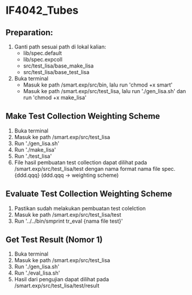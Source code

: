 # IF4042_Tubes

## Preparation:
1. Ganti path sesuai path di lokal kalian:
    - lib/spec.default
    - lib/spec.expcoll
    - src/test_lisa/base_make_lisa
    - src/test_lisa/base_test_lisa
2. Buka terminal
    - Masuk ke path /smart.exp/src/bin, lalu run 'chmod +x smart'
    - Masuk ke path /smart.exp/src/test_lisa, lalu run './gen_lisa.sh' dan run 'chmod +x make_lisa'

## Make Test Collection Weighting Scheme
1. Buka terminal
2. Masuk ke path /smart.exp/src/test_lisa
3. Run './gen_lisa.sh'
4. Run './make_lisa'
5. Run './test_lisa'
6. File hasil pembuatan test collection dapat dilihat pada /smart.exp/src/test_lisa/test dengan nama format nama file spec.{ddd.qqq} (ddd.qqq -> weighting scheme)

## Evaluate Test Collection Weighting Scheme
1. Pastikan sudah melakukan pembuatan test colelction
2. Masuk ke path /smart.exp/src/test_lisa/test
3. Run '../../bin/smprint tr_eval {nama file test}'

## Get Test Result (Nomor 1)
1. Buka terminal
2. Masuk ke path /smart.exp/src/test_lisa
3. Run './gen_lisa.sh'
4. Run './eval_lisa.sh'
5. Hasil dari pengujian dapat dilihat pada /smart.exp/src/test_lisa/test/result
